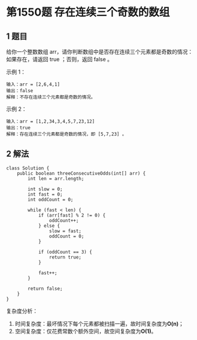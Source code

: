 # 第1550题 存在连续三个奇数的数组

## 1 题目

给你一个整数数组 arr，请你判断数组中是否存在连续三个元素都是奇数的情况：如果存在，请返回 true ；否则，返回 false 。

示例 1：

```
输入：arr = [2,6,4,1]
输出：false
解释：不存在连续三个元素都是奇数的情况。
```

示例 2：

```
输入：arr = [1,2,34,3,4,5,7,23,12]
输出：true
解释：存在连续三个元素都是奇数的情况，即 [5,7,23] 。
```

## 2 解法

```
class Solution {
    public boolean threeConsecutiveOdds(int[] arr) {
        int len = arr.length;

        int slow = 0;
        int fast = 0;
        int oddCount = 0;

        while (fast < len) {
            if (arr[fast] % 2 != 0) {
                oddCount++;
            } else {
                slow = fast;
                oddCount = 0;
            }

            if (oddCount == 3) {
                return true;
            }

            fast++;
        }

        return false;
    }
}
```

复杂度分析：

1. 时间复杂度：最坏情况下每个元素都被扫描一遍，故时间复杂度为**O(n)**；
2. 空间复杂度：仅花费常数个额外空间，故空间复杂度为**O(1)**。



